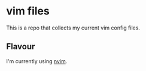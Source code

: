 # vim files

This is a repo that collects my current vim config files.

## Flavour

I'm currently using [nvim](https://github.com/neovim/neovim).


